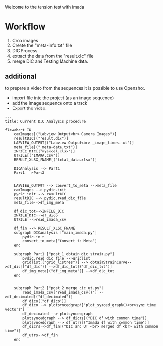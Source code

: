 Welcome to the tension test with imada


# Workflow

1. Crop images
2. Create the "meta-info.txt" file
3. DIC Process 
4. extract the data from the "result.dic" file
5. merge DIC and Testing Machine data. 


## additional 

to prepare a video from the sequences it is possible to use Openshot. 
- import file into the project (as an image sequence)
- add the image sequence onto a track
- Export the video. 


```mermaid
---
title: Current DIC Analysis procedure
---
flowchart TD 
    camImages[("Labview Output<br> Camera Images")]
    resultDIC[("result.dic")]
    LABVIEW_OUTPUT[("Labview Output<br> _image_times.txt")]
    meta_file[("_meta-data.txt")]
    INFILE_DIC[("myexcel.xlsx")]
    UTFILE[("IMADA.csv")]
    RESULT_XLSX_FNAME[("total_data.xlsx")]

    DICAnalysis --> Part1
    Part1 -->Part2


    LABVIEW_OUTPUT --> convert_to_meta -->meta_file
    camImages --> pydic.init
    pydic.init --> resultDIC
    resultDIC --> pydic.read_dic_file 
    meta_file-->df_img_meta

    df_dic_tot-->INFILE_DIC
    INFILE_DIC-->df_dico
    UTFILE -->read_imada_csv

    df_fin --> RESULT_XLSX_FNAME
    subgraph DICAnalysis ["main_imada.py"]
        pydic.init 
        convert_to_meta["Convert to Meta"]
    end

    subgraph Part1 ["post_1_obtain_dic_strain.py"]
        pydic.read_dic_file -->gridlist
        gridlist[("grid_listres")] --> obtainStrainCurve-->df_dic[("df_dic")] -->df_dic_tot[("df_dic_tot")]
        df_img_meta[("df_img_meta")] -->df_dic_tot
    end


    subgraph Part2 ["post_2_merge_dic_ut.py"]
        read_imada_csv["read_imada_csv()"] -->df_decimated[("df_decimated")]
        df_dico[("df_dico")]
        df_dico --> plotsyncedgraph["plot_synced_graph()<br>sync time vectors"]
        df_decimated --> plotsyncedgraph
        plotsyncedgraph --> df_dicrs[("DIC df with common time")]
        plotsyncedgraph --> df_utrs[("Imada df with common time")]
        df_dicrs-->df_fin[("DIC and UT <br> merged df <br> with common time")]
        df_utrs-->df_fin
    end

``` 